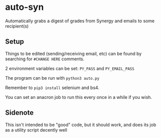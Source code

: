 # auto-syn
Automatically grabs a digest of grades from Synergy and emails to some recipient(s)

## Setup
Things to be edited (sending/receiving email, etc) can be found by searching for `#CHANGE HERE` comments.

2 environment variables can be set: `PY_PASS` and `PY_EMAIL_PASS`

The program can be run with `python3 auto.py`

Remember to `pip3 install` selenium and bs4.

You can set an anacron job to run this every once in a while if you wish.

## Sidenote
This isn't intended to be "good" code, but it should work, and does its job as a utility script decently well 
